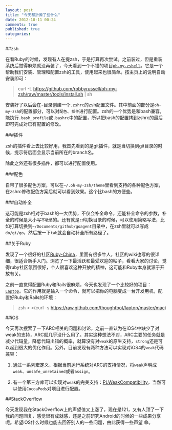 ```yaml
---
layout: post
title: "今天都折腾了些什么"
date: 2012-10-11 00:24
comments: true
published: true
categories: 
---
```


##zsh

在看Ruby的时候，发现有人在提zsh，于是打算再次尝试。之前装过，但是重装系统后觉得麻烦就没再装了，今天看到一个不错的项目[`oh-my-zshell`](https://github.com/robbyrussell/oh-my-zsh)。它是一个帮助我们安装、管理和配置zsh的工具，使用起来也很简单。按主页上的说明自动安装即可：

> curl -L https://github.com/robbyrussell/oh-my-zsh/raw/master/tools/install.sh | sh

安装好了以后会在`~`目录创建一个`.zshrc`的zsh配置文件。其中前面的部分是`oh-my-zsh`的配置部分，可以对`配色`、`插件`进行配置。zsh的一个优势是和bash兼容，能执行`.bash_profile`或`.bashrc`中的配置，所以把bash的配置拷到zshrc的最后即可完成对已有配置的修改。

<!--more-->

###插件

zsh的插件看上去比较好用，我首先看到的是git插件，就是当切换到git目录的时候，提示符后面会显示当前所在的branch名。

除此之外还有很多插件，都可以进行配置使用。

###配色

自带了很多配色方案，可以在`~/.oh-my-zsh/theme`里看到支持的各种配色方案，在zshrc修改配色方案后就可以看到效果。这个比bash的方便些。

###自动补全

这可能是zsh相对于bash的一大优势，不仅会补全命令，还能补全命令的参数，补全的时候是大小写`不敏感`的。还有就是`cd`切换目录的时候，可以使用简略写法，比如打算切换到`~/Documents/github/goagent`目录中，在zsh里就可以写成`do/gi/go`，然后按一下`tab`就会自动补全所有路径了。

##关于Ruby

发现了一个很好的社区[Ruby-China](http://ruby-china.org/)，里面有很多牛人，社区的wiki也写的很详细，很适合新手入门。浏览了一下最活跃和最受欢迎的帖子，看看大家的讨论，觉得ruby社区氛围很好，个人很喜欢这种开放的精神，这可能和Ruby本身就源于开放有关。

之前一直觉得配置Ruby和Rails很麻烦，今天也发现了一个比较好的项目：[`Laptop`](https://github.com/thoughtbot/laptop)。它的作用就是输入一个命令，就可以把你的电脑变成一台开发用机，配置好Ruby和Rails的环境：

> zsh < <(curl -s https://raw.github.com/thoughtbot/laptop/master/mac)

##iOS

今天再次搜索了一下ARC相关的问题和讨论，之前一直认为在iOS4中缺少了对weak的支持，ARC就几乎没什么用了。其实这种想法不对，ARC主要的任务就是减少代码量，降低代码出错的概率，就算没有对`weak`的原生支持，`strong`还是可以起到很大的优化作用。另外，目前发现有两种方法可以实现对iOS4的`weak`代码兼容：

1. 通过一系列宏定义，根据当前运行系统对ARC的支持情况，将`weak`声明成`weak`、`unsafe_unretained`或者`assign`。

2. 有一个第三方库可以实现对`weak`的完美支持：[PLWeakCompatibility](https://github.com/plausiblelabs/PLWeakCompatibility)，当然可以使用`CocoaPods`对项目进行配置。

##StackOverflow

今天发现我在StackOverflow上的声望值又上涨了，现在是121，又有人顶了一下我的问题回复，感觉很有成就感，还是之前研究Android的时候的一些成果分享呢。希望iOS什么时候也能去回答别人的一些问题，由此获得一些声望 😄。